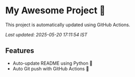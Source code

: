 # My Awesome Project 🚀

This project is automatically updated using GitHub Actions.

_Last updated: 2025-05-20 17:11:54 IST_

## Features
- Auto-update README using Python 🐍
- Auto Git push with GitHub Actions 🤖
